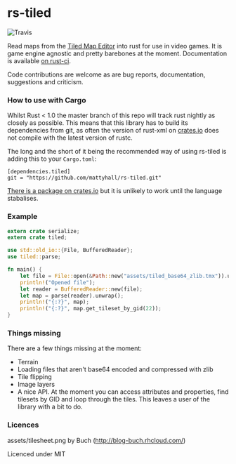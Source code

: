 # rs-tiled

![Travis](https://travis-ci.org/axelmagn/rs-tiled.svg?branch=master)

Read maps from the [Tiled Map Editor](http://www.mapeditor.org/) into rust for use in video games. It is game engine agnostic and pretty barebones at the moment. Documentation is available [on rust-ci](http://rust-ci.org/mattyhall/rs-tiled/doc/tiled/).

Code contributions are welcome as are bug reports, documentation, suggestions and criticism.


### How to use with Cargo
Whilst Rust < 1.0 the master branch of this repo will track rust nightly as closely as possible. This means that this library has to build its dependencies from git, as often the version of rust-xml on [crates.io](http://crates.io) does not compile with the latest version of rustc.

The long and the short of it being the recommended way of using rs-tiled is adding this to your ``Cargo.toml``:

```
[dependencies.tiled]
git = "https://github.com/mattyhall/rs-tiled.git"
```

[There is a package on crates.io](https://crates.io/crates/tiled) but it is unlikely to work until the language stabalises.


### Example

```rust
extern crate serialize;
extern crate tiled;

use std::old_io::{File, BufferedReader};
use tiled::parse;

fn main() {
    let file = File::open(&Path::new("assets/tiled_base64_zlib.tmx")).unwrap();
    println!("Opened file");
    let reader = BufferedReader::new(file);
    let map = parse(reader).unwrap();
    println!("{:?}", map);
    println!("{:?}", map.get_tileset_by_gid(22));
}
```

### Things missing
There are a few things missing at the moment:

  * Terrain
  * Loading files that aren't base64 encoded and compressed with zlib
  * Tile flipping
  * Image layers
  * A nice API. At the moment you can access attributes and properties, find tilesets by GID and loop through the tiles. This leaves a user of the library with a bit to do.

### Licences
assets/tilesheet.png by Buch (http://blog-buch.rhcloud.com/)

Licenced under MIT
